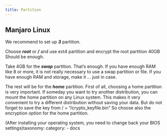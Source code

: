```yaml
---
title: Partition
---
```


## Manjaro Linux
We recommend to set up **_3_** partition.

Choose **_root_** or **_/_** and use ext4 partition and encrypt the root partition 40GB Should be enough.

Take 4GB for the **_swap_** partition. That’s enough. If you have enough RAM like 8 or more, it is not really necessary to use a swap partition or file. If you have enough RAM and storage, make it ... just in case.

The rest will be for the **_home_** partition. First of all, choosing a home partition is very important. If someday you want to try another distribution, you can mount the home partition on any Linux system.
This makes it very convenient to try a different distribution without saving your data. But do not forget to save the key from / = “/crypto_keyfile.bin”
So choose also the encryption option for the home partition.

(After installing your operating system, you need to change back your BIOS settings)taxonomy:
    category:
        - docs